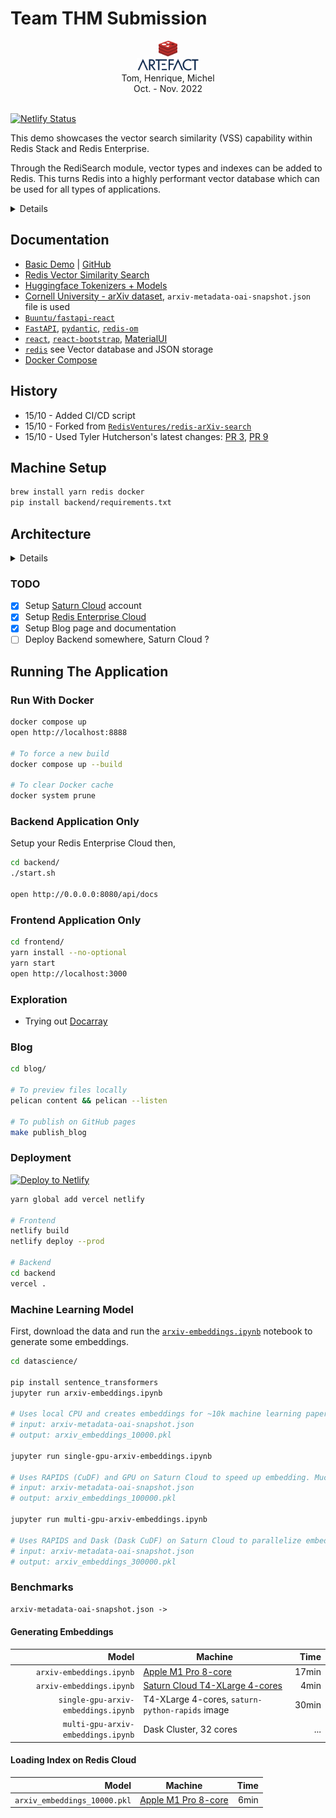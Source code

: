 # Team THM Submission

<div align="center">
    <img src="backend/thm/data/redis-logo.png" height="25" /> <br />
    <img src="backend/thm/data/artefact-logo.png" height="20" /><br />
    Tom, Henrique, Michel<br />
    Oct. - Nov. 2022
</div>
<br />

[![Netlify Status](https://api.netlify.com/api/v1/badges/d2c3e1e1-fbb6-422a-b44c-848f6753a246/deploy-status)](https://app.netlify.com/sites/sweet-piroshki-f2e396/deploys)

This demo showcases the vector search similarity (VSS) capability within Redis Stack and Redis Enterprise.

Through the RediSearch module, vector types and indexes can be added to Redis.
This turns Redis into a highly performant vector database which can be used for all types of applications.

<details>

![Screen Shot](https://user-images.githubusercontent.com/13009163/191346916-4b8f648f-7552-4910-ad4e-9cc117230f00.png)

</details>

## Documentation

- [Basic Demo](https://docsearch.redisventures.com) | [GitHub](https://github.com/RedisVentures/redis-arXiv-search)
- [Redis Vector Similarity Search](https://redis.io/docs/stack/search/reference/vectors)
- [Huggingface Tokenizers + Models](https://huggingface.co/sentence-transformers)
- [Cornell University - arXiv dataset](https://www.kaggle.com/Cornell-University/arxiv), `arxiv-metadata-oai-snapshot.json` file is used
- [`Buuntu/fastapi-react`](https://github.com/Buuntu/fastapi-react)
- [`FastAPI`](https://fastapi.tiangolo.com/), [`pydantic`](https://pydantic-docs.helpmanual.io/), [`redis-om`](https://redis.io/docs/stack/get-started/tutorials/stack-python/)
- [`react`](https://reactjs.org/), [`react-bootstrap`](https://react-bootstrap.github.io/), [MaterialUI](https://material-ui.com/)
- [`redis`](https://redis.io/docs/stack/) see Vector database and JSON storage
- [Docker Compose](https://docs.docker.com/compose/)

## History

- 15/10 - Added CI/CD script
- 15/10 - Forked from [`RedisVentures/redis-arXiv-search`](https://github.com/RedisVentures/redis-arXiv-search)
- 15/10 - Used Tyler Hutcherson's latest changes: [PR 3](https://github.com/RedisVentures/redis-arXiv-search/pull/3), [PR 9](https://github.com/RedisVentures/redis-arXiv-search/pull/9)

## Machine Setup

```sh
brew install yarn redis docker
pip install backend/requirements.txt
```

## Architecture

<details>

```txt
                        writes pickle and loads index
+-------------------+      +----------------+
|                   |      |                |
|  Redis            +<-----+  Jupyter       |
|                   |      |                |
+--------+----------+      +----------------+
         ^
         |  reads search index
+--------+----------+
|                   |
|  FastAPI          |
|                   |
+--------+----------+
         ^
         |  calls backend
+--------+----------+      +----------------+
|                   |      |                |
|  React            +----->+  arXiv server  |
|                   |      |                |
+-------------------+      +----------------+
            browser use app from here
```

</details>

### TODO

- [x] Setup [Saturn Cloud](https://app.community.saturnenterprise.io/) account
- [x] Setup [Redis Enterprise Cloud](https://redis.com/redis-enterprise-cloud/)
- [x] Setup Blog page and documentation
- [ ] Deploy Backend somewhere, Saturn Cloud ?

## Running The Application

### Run With Docker

```sh
docker compose up
open http://localhost:8888

# To force a new build
docker compose up --build

# To clear Docker cache
docker system prune
```

### Backend Application Only

Setup your Redis Enterprise Cloud then,

```sh
cd backend/
./start.sh

open http://0.0.0.0:8080/api/docs
```

### Frontend Application Only

```sh
cd frontend/
yarn install --no-optional
yarn start
open http://localhost:3000
```

### Exploration

- Trying out [Docarray](https://docarray.jina.ai)

### Blog

```sh
cd blog/

# To preview files locally
pelican content && pelican --listen

# To publish on GitHub pages
make publish_blog
```

### Deployment

[![Deploy to Netlify](https://www.netlify.com/img/deploy/button.svg)](https://app.netlify.com/start/deploy?repository=https://app.netlify.com/start/deploy?repository=https://github.com/artefactory/redis-team-thm)

```sh
yarn global add vercel netlify

# Frontend
netlify build
netlify deploy --prod

# Backend
cd backend
vercel .
```

### Machine Learning Model

First, download the data and run the [`arxiv-embeddings.ipynb`](datascience/arxiv-embeddings.ipynb) notebook to generate some embeddings.

```sh
cd datascience/

pip install sentence_transformers
jupyter run arxiv-embeddings.ipynb

# Uses local CPU and creates embeddings for ~10k machine learning papers.
# input: arxiv-metadata-oai-snapshot.json
# output: arxiv_embeddings_10000.pkl

jupyter run single-gpu-arxiv-embeddings.ipynb

# Uses RAPIDS (CuDF) and GPU on Saturn Cloud to speed up embedding. Much larger subset (100k).
# input: arxiv-metadata-oai-snapshot.json
# output: arxiv_embeddings_100000.pkl

jupyter run multi-gpu-arxiv-embeddings.ipynb

# Uses RAPIDS and Dask (Dask CuDF) on Saturn Cloud to parallelize embedding creation. Much much larger subset (700k). Only output 300k to file.
# input: arxiv-metadata-oai-snapshot.json
# output: arxiv_embeddings_300000.pkl
```

### Benchmarks

```txt
arxiv-metadata-oai-snapshot.json ->
```

#### Generating Embeddings

| Model                    | Machine                      | Time   |
|-------------------------:|------------------------------|-------:|
|            `arxiv-embeddings.ipynb` | [Apple M1 Pro 8-core](https://www.apple.com/macbook-pro-14-and-16/specs/) | 17min |
|            `arxiv-embeddings.ipynb` | [Saturn Cloud T4-XLarge 4-cores](https://saturncloud.io/plans/hosted/) | 4min |
| `single-gpu-arxiv-embeddings.ipynb` | T4-XLarge 4-cores, `saturn-python-rapids` image | 30min |
|  `multi-gpu-arxiv-embeddings.ipynb` | Dask Cluster, 32 cores | ... |

#### Loading Index on Redis Cloud

| Model                    | Machine                      | Time   |
|-------------------------:|------------------------------|-------:|
| `arxiv_embeddings_10000.pkl` | [Apple M1 Pro 8-core](https://www.apple.com/macbook-pro-14-and-16/specs/) | 6min |
